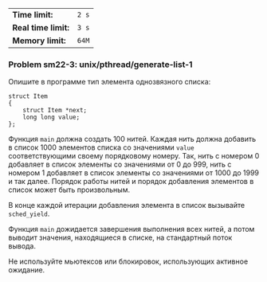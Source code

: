 |                      |       |
|----------------------|-------|
| **Time limit:**      | `2 s` |
| **Real time limit:** | `3 s` |
| **Memory limit:**    | `64M` |


### Problem sm22-3: unix/pthread/generate-list-1

Опишите в программе тип элемента однозвязного списка:

    
    
    struct Item
    {
        struct Item *next;
        long long value;
    };
    

Функция `main` должна создать 100 нитей. Каждая нить должна
добавить в список 1000 элементов списка со значениями `value`
соответствующими своему порядковому номеру. Так, нить с номером 0
добавляет в список элементы со значениями от 0 до 999, нить с
номером 1 добавляет в список элементы со значениями от 1000 до
1999 и так далее. Порядок работы нитей и порядок добавления
элементов в список может быть произвольным.

В конце каждой итерации добавления элемента в список вызывайте
`sched_yield`.

Функция `main` дожидается завершения выполнения всех нитей, а
потом выводит значения, находящиеся в списке, на стандартный
поток вывода.

Не используйте мьютексов или блокировок, использующих активное
ожидание.

